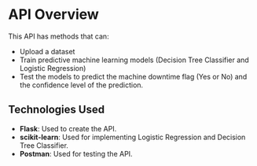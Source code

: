 # API Overview

This API has methods that can:

- Upload a dataset
- Train predictive machine learning models (Decision Tree Classifier and Logistic Regression)
- Test the models to predict the machine downtime flag (Yes or No) and the confidence level of the prediction.

## Technologies Used

- **Flask**: Used to create the API.
- **scikit-learn**: Used for implementing Logistic Regression and Decision Tree Classifier.
- **Postman**: Used for testing the API.
